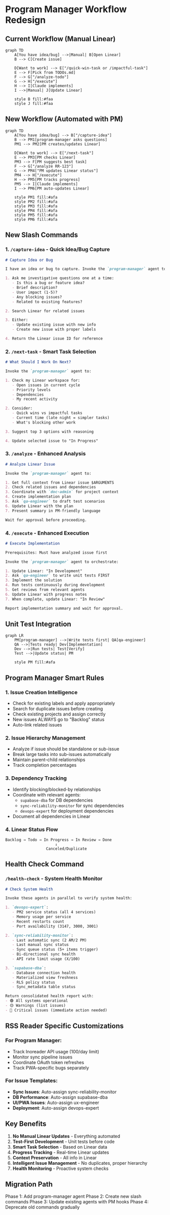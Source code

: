 # Program Manager Workflow Redesign

## Current Workflow (Manual Linear)
```mermaid
graph TD
    A[You have idea/bug] -->|Manual| B[Open Linear]
    B --> C[Create issue]
    
    D[Want to work] --> E["/quick-win-task or /impactful-task"]
    E --> F[Pick from TODOs.md]
    F --> G["/analyze-todo"]
    G --> H["/execute"]
    H --> I[Claude implements]
    I -->|Manual| J[Update Linear]
    
    style B fill:#faa
    style J fill:#faa
```

## New Workflow (Automated with PM)
```mermaid
graph TD
    A[You have idea/bug] --> B["/capture-idea"]
    B --> PM1[program-manager asks questions]
    PM1 --> PM2[PM creates/updates Linear]
    
    D[Want to work] --> E["/next-task"]
    E --> PM3[PM checks Linear]
    PM3 --> F[PM suggests best task]
    F --> G["/analyze RR-123"]
    G --> PM4["PM updates Linear status"]
    PM4 --> H["/execute"]
    H --> PM5[PM tracks progress]
    PM5 --> I[Claude implements]
    I --> PM6[PM auto-updates Linear]
    
    style PM1 fill:#afa
    style PM2 fill:#afa
    style PM3 fill:#afa
    style PM4 fill:#afa
    style PM5 fill:#afa
    style PM6 fill:#afa
```

## New Slash Commands

### 1. `/capture-idea` - Quick Idea/Bug Capture
```markdown
# Capture Idea or Bug

I have an idea or bug to capture. Invoke the `program-manager` agent to:

1. Ask me investigative questions one at a time:
   - Is this a bug or feature idea?
   - Brief description?
   - User impact (1-5)?
   - Any blocking issues?
   - Related to existing features?

2. Search Linear for related issues

3. Either:
   - Update existing issue with new info
   - Create new issue with proper labels

4. Return the Linear issue ID for reference
```

### 2. `/next-task` - Smart Task Selection
```markdown
# What Should I Work On Next?

Invoke the `program-manager` agent to:

1. Check my Linear workspace for:
   - Open issues in current cycle
   - Priority levels
   - Dependencies
   - My recent activity

2. Consider:
   - Quick wins vs impactful tasks
   - Current time (late night = simpler tasks)
   - What's blocking other work

3. Suggest top 3 options with reasoning

4. Update selected issue to "In Progress"
```

### 3. `/analyze` - Enhanced Analysis
```markdown
# Analyze Linear Issue

Invoke the `program-manager` agent to:

1. Get full context from Linear issue $ARGUMENTS
2. Check related issues and dependencies
3. Coordinate with `doc-admin` for project context
4. Create implementation plan
5. Ask `qa-engineer` to draft test scenarios
6. Update Linear with the plan
7. Present summary in PM-friendly language

Wait for approval before proceeding.
```

### 4. `/execute` - Enhanced Execution
```markdown
# Execute Implementation

Prerequisites: Must have analyzed issue first

Invoke the `program-manager` agent to orchestrate:

1. Update Linear: "In Development"
2. Ask `qa-engineer` to write unit tests FIRST
3. Implement the solution
4. Run tests continuously during development
5. Get reviews from relevant agents
6. Update Linear with progress notes
7. When complete, update Linear: "In Review"

Report implementation summary and wait for approval.
```

## Unit Test Integration

```mermaid
graph LR
    PM[program-manager] -->|Write tests first| QA[qa-engineer]
    QA -->|Tests ready| Dev[Implementation]
    Dev -->|Run tests| Test[Verify]
    Test -->|Update status| PM
    
    style PM fill:#afa
```

## Program Manager Smart Rules

### 1. **Issue Creation Intelligence**
- Check for existing labels and apply appropriately
- Search for duplicate issues before creating
- Check existing projects and assign correctly
- New issues ALWAYS go to "Backlog" status
- Auto-link related issues

### 2. **Issue Hierarchy Management**
- Analyze if issue should be standalone or sub-issue
- Break large tasks into sub-issues automatically
- Maintain parent-child relationships
- Track completion percentages

### 3. **Dependency Tracking**
- Identify blocking/blocked-by relationships
- Coordinate with relevant agents:
  - `supabase-dba` for DB dependencies
  - `sync-reliability-monitor` for sync dependencies
  - `devops-expert` for deployment dependencies
- Document all dependencies in Linear

### 4. **Linear Status Flow**
```
Backlog → Todo → In Progress → In Review → Done
                      ↓
                  Canceled/Duplicate
```

## Health Check Command

### `/health-check` - System Health Monitor
```markdown
# Check System Health

Invoke these agents in parallel to verify system health:

1. `devops-expert`:
   - PM2 service status (all 4 services)
   - Memory usage per service
   - Recent restarts count
   - Port availability (3147, 3000, 3001)

2. `sync-reliability-monitor`:
   - Last automatic sync (2 AM/2 PM)
   - Last manual sync status
   - Sync queue status (5+ items trigger)
   - Bi-directional sync health
   - API rate limit usage (X/100)

3. `supabase-dba`:
   - Database connection health
   - Materialized view freshness
   - RLS policy status
   - Sync_metadata table status

Return consolidated health report with:
- 🟢 All systems operational
- 🟡 Warnings (list issues)
- 🔴 Critical issues (immediate action needed)
```

## RSS Reader Specific Customizations

### For Program Manager:
- Track Inoreader API usage (100/day limit)
- Monitor sync pipeline issues
- Coordinate OAuth token refreshes
- Track PWA-specific bugs separately

### For Issue Templates:
- **Sync Issues**: Auto-assign sync-reliability-monitor
- **DB Performance**: Auto-assign supabase-dba
- **UI/PWA Issues**: Auto-assign ux-engineer
- **Deployment**: Auto-assign devops-expert

## Key Benefits

1. **No Manual Linear Updates** - Everything automated
2. **Test-First Development** - Unit tests before code
3. **Smart Task Selection** - Based on Linear data
4. **Progress Tracking** - Real-time Linear updates
5. **Context Preservation** - All info in Linear
6. **Intelligent Issue Management** - No duplicates, proper hierarchy
7. **Health Monitoring** - Proactive system checks

## Migration Path

Phase 1: Add program-manager agent
Phase 2: Create new slash commands
Phase 3: Update existing agents with PM hooks
Phase 4: Deprecate old commands gradually